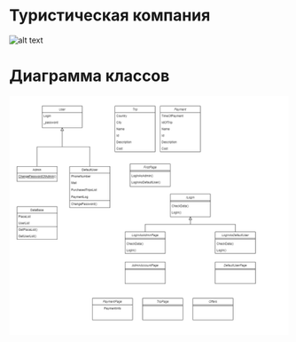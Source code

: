 # Туристическая компания
![alt text](https://github.com/westcrime/travel-agency-app/blob/main/LoginPage.png?raw=true)
# Диаграмма классов

![Image alt](https://github.com/westcrime/travel-agency-app/raw/main/diagram/diagram.png)
